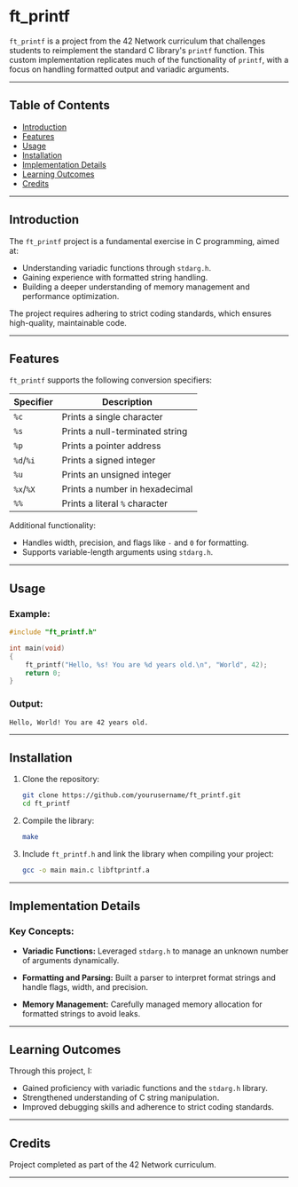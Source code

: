 # ft_printf

`ft_printf` is a project from the 42 Network curriculum that challenges students to reimplement the standard C library's `printf` function. This custom implementation replicates much of the functionality of `printf`, with a focus on handling formatted output and variadic arguments.

---

## Table of Contents
- [Introduction](#introduction)
- [Features](#features)
- [Usage](#usage)
- [Installation](#installation)
- [Implementation Details](#implementation-details)
- [Learning Outcomes](#learning-outcomes)
- [Credits](#credits)

---

## Introduction
The `ft_printf` project is a fundamental exercise in C programming, aimed at:
- Understanding variadic functions through `stdarg.h`.
- Gaining experience with formatted string handling.
- Building a deeper understanding of memory management and performance optimization.

The project requires adhering to strict coding standards, which ensures high-quality, maintainable code.

---

## Features

`ft_printf` supports the following conversion specifiers:

| Specifier | Description                       |
|-----------|-----------------------------------|
| `%c`      | Prints a single character         |
| `%s`      | Prints a null-terminated string   |
| `%p`      | Prints a pointer address          |
| `%d`/`%i` | Prints a signed integer           |
| `%u`      | Prints an unsigned integer        |
| `%x`/`%X` | Prints a number in hexadecimal    |
| `%%`      | Prints a literal `%` character    |

Additional functionality:
- Handles width, precision, and flags like `-` and `0` for formatting.
- Supports variable-length arguments using `stdarg.h`.

---

## Usage

### Example:
```c
#include "ft_printf.h"

int main(void)
{
    ft_printf("Hello, %s! You are %d years old.\n", "World", 42);
    return 0;
}
```

### Output:
```
Hello, World! You are 42 years old.
```

---

## Installation

1. Clone the repository:
   ```bash
   git clone https://github.com/yourusername/ft_printf.git
   cd ft_printf
   ```

2. Compile the library:
   ```bash
   make
   ```

3. Include `ft_printf.h` and link the library when compiling your project:
   ```bash
   gcc -o main main.c libftprintf.a
   ```

---

## Implementation Details

### Key Concepts:
- **Variadic Functions:**
  Leveraged `stdarg.h` to manage an unknown number of arguments dynamically.

- **Formatting and Parsing:**
  Built a parser to interpret format strings and handle flags, width, and precision.

- **Memory Management:**
  Carefully managed memory allocation for formatted strings to avoid leaks.

---

## Learning Outcomes

Through this project, I:
- Gained proficiency with variadic functions and the `stdarg.h` library.
- Strengthened understanding of C string manipulation.
- Improved debugging skills and adherence to strict coding standards.

---

## Credits

Project completed as part of the 42 Network curriculum.

---


